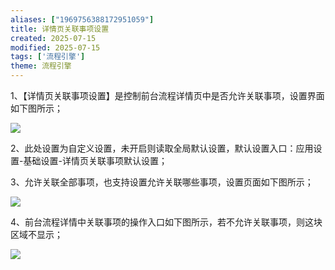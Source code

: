 ```yaml
---
aliases: ["1969756388172951059"]
title: 详情页关联事项设置
created: 2025-07-15
modified: 2025-07-15
tags: ['流程引擎']
theme: 流程引擎
---
```


1、【详情页关联事项设置】是控制前台流程详情页中是否允许关联事项，设置界面如下图所示；

![](2c72e99259738288fb7df4b00454dee8.jpg)

2、此处设置为自定义设置，未开启则读取全局默认设置，默认设置入口：应用设置-基础设置-详情页关联事项默认设置；

3、允许关联全部事项，也支持设置允许关联哪些事项，设置页面如下图所示；

![](61bdb687ccf5635cd570ce8c79e2b81a.jpg)

4、前台流程详情中关联事项的操作入口如下图所示，若不允许关联事项，则这块区域不显示；

![](00aa271802322b5024f855143f9ad6b2.jpg)